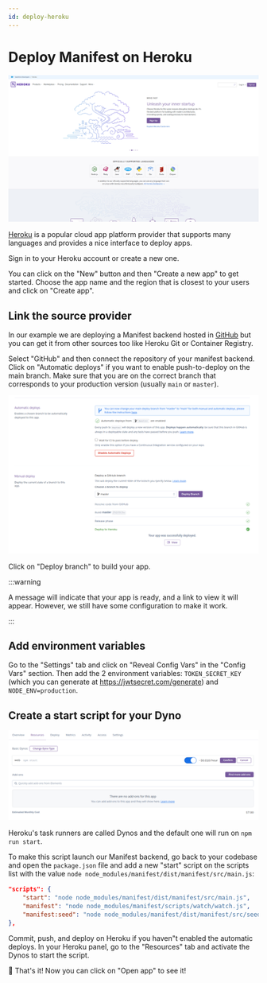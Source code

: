 ```yaml
---
id: deploy-heroku
---
```


# Deploy Manifest on Heroku

![Heroku homepage](./assets/images/deploy/herokuhome.png)

[Heroku](https://heroku.com/) is a popular cloud app platform provider that supports many languages and provides a nice interface to deploy apps.

Sign in to your Heroku account or create a new one.

You can click on the "New" button and then "Create a new app" to get started. Choose the app name and the region that is closest to your users and click on "Create app".

## Link the source provider

In our example we are deploying a Manifest backend hosted in [GitHub](https://github.com) but you can get it from other sources too like Heroku Git or Container Registry.

Select "GitHub" and then connect the repository of your manifest backend. Click on "Automatic deploys" if you want to enable push-to-deploy on the main branch. Make sure that you are on the correct branch that corresponds to your production version (usually `main` or `master`).

![Heroku setup source and automatic deploys](./assets/images/deploy/heroku1.png)

Click on "Deploy branch" to build your app.

:::warning

A message will indicate that your app is ready, and a link to view it will appear. However, we still have some configuration to make it work.

:::

## Add environment variables

Go to the "Settings" tab and click on "Reveal Config Vars" in the "Config Vars" section. Then add the 2 environment variables: `TOKEN_SECRET_KEY` (which you can generate at https://jwtsecret.com/generate) and `NODE_ENV=production`.

## Create a start script for your Dyno

![Heroku dynos script](./assets/images/deploy/heroku2.png)

Heroku's task runners are called Dynos and the default one will run on `npm run start`.

To make this script launch our Manifest backend, go back to your codebase and open the `package.json` file and add a new "start" script on the scripts list with the value `node node_modules/manifest/dist/manifest/src/main.js`:

```json title="package.json"
"scripts": {
	"start": "node node_modules/manifest/dist/manifest/src/main.js",
	"manifest": "node node_modules/manifest/scripts/watch/watch.js",
	"manifest:seed": "node node_modules/manifest/dist/manifest/src/seed/scripts/seed.js"
},
```

Commit, push, and deploy on Heroku if you haven"t enabled the automatic deploys. In your Heroku panel, go to the "Resources" tab and activate the Dynos to start the script.

🎉 That's it! Now you can click on "Open app" to see it!
